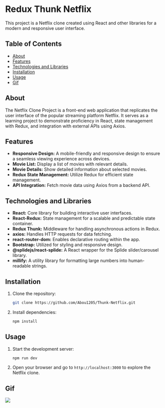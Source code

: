 # Redux Thunk Netflix

This project is a Netflix clone created using React and other libraries for a modern and responsive user interface.


## Table of Contents

- [About](#about)
- [Features](#features)
- [Technologies and Libraries](#technologiesandlibraries)
- [Installation](#installation)
- [Usage](#usage)
- [Gif](#gif)

## About

The Netflix Clone Project is a front-end web application that replicates the user interface of the popular streaming platform Netflix. It serves as a learning project to demonstrate proficiency in React, state management with Redux, and integration with external APIs using Axios.

## Features

- **Responsive Design:** A mobile-friendly and responsive design to ensure a seamless viewing experience across devices.
- **Movie List:** Display a list of movies with relevant details.
- **Movie Details:** Show detailed information about selected movies.
- **Redux State Management:** Utilize Redux for efficient state management.
- **API Integration:** Fetch movie data using Axios from a backend API.

## Technologies and Libraries

- **React:** Core library for building interactive user interfaces.
- **React-Redux:** State management for a scalable and predictable state container.
- **Redux Thunk:** Middleware for handling asynchronous actions in Redux.
- **axios:** Handles HTTP requests for data fetching.
- **react-router-dom:** Enables declarative routing within the app.
- **Bootstrap:** Utilized for styling and responsive design.
- **@splidejs/react-splide:** A React wrapper for the Splide slider/carousel library.
- **millify:** A utility library for formatting large numbers into human-readable strings.


## Installation

1. Clone the repository:

   ```bash
   git clone https://github.com/Abou1205/Thunk-Netflix.git
   ```

2. Install dependencies:

   ```bash
   npm install
   ```

## Usage

1. Start the development server:

   ```bash
   npm run dev
   ```

2. Open your browser and go to `http://localhost:3000` to explore the Netflix clone.


## Gif

![](./src/video.gif)

